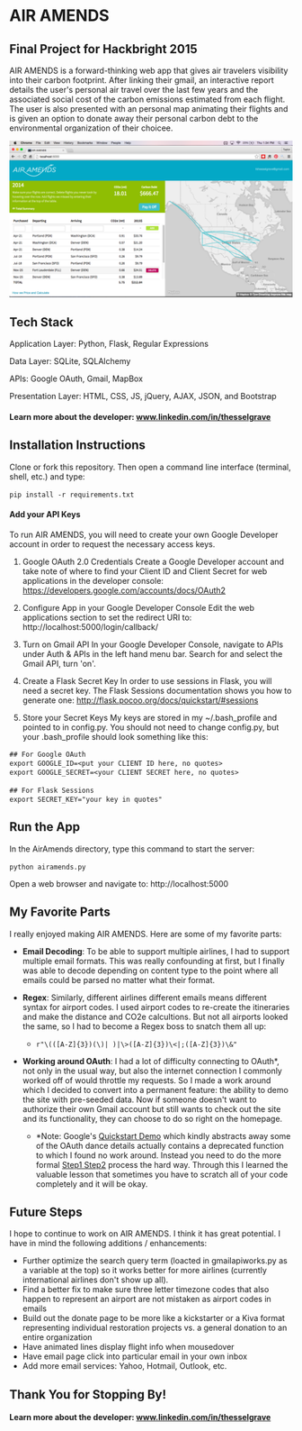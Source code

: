 # AIR AMENDS
## Final Project for Hackbright 2015

AIR AMENDS is a forward-thinking web app that gives air travelers visibility into their carbon footprint. After linking their gmail, an interactive report details the user's personal air travel over the last few years and the associated social cost of the carbon emissions estimated from each flight. The user is also presented with an personal map animating their flights and is given an option to donate away their personal carbon debt to the environmental organization of their choicee.

![Alt text](https://raw.githubusercontent.com/taygrave/AirAmends/3af35167221924019ffbd439f2eb3624c807cbf5/static/ScreenShot.png "Screen Shot")

## Tech Stack
Application Layer: Python, Flask, Regular Expressions

Data Layer: SQLite, SQLAlchemy

APIs: Google OAuth, Gmail, MapBox

Presentation Layer: HTML, CSS, JS, jQuery, AJAX, JSON, and Bootstrap

#### Learn more about the developer: www.linkedin.com/in/thesselgrave

## Installation Instructions

Clone or fork this repository. Then open a command line interface (terminal, shell, etc.) and type:

`pip install -r requirements.txt`

#### Add your API Keys

To run AIR AMENDS, you will need to create your own Google Developer account in order to request the necessary access keys.

1. Google OAuth 2.0 Credentials
Create a Google Developer account and take note of where to find your Client ID and Client Secret for web applications in the developer console: https://developers.google.com/accounts/docs/OAuth2

2. Configure App in your Google Developer Console
Edit the web applications section to set the redirect URI to: http://localhost:5000/login/callback/

3. Turn on Gmail API
In your Google Developer Console, navigate to APIs under Auth & APIs in the left hand menu bar. Search for and select the Gmail API, turn 'on'.

4. Create a Flask Secret Key
In order to use sessions in Flask, you will need a secret key. The Flask Sessions documentation shows you how to generate one: http://flask.pocoo.org/docs/quickstart/#sessions

5. Store your Secret Keys
My keys are stored in my ~/.bash_profile and pointed to in config.py. You should not need to change config.py, but your .bash_profile should look something like this:

```
## For Google OAuth
export GOOGLE_ID=<put your CLIENT ID here, no quotes>
export GOOGLE_SECRET=<your CLIENT SECRET here, no quotes>

## For Flask Sessions
export SECRET_KEY="your key in quotes"
```

## Run the App

In the AirAmends directory, type this command to start the server:

`python airamends.py`

Open a web browser and navigate to: http://localhost:5000

## My Favorite Parts
I really enjoyed making AIR AMENDS. Here are some of my favorite parts:
* __Email Decoding__: To be able to support multiple airlines, I had to support multiple email formats. This was really confounding at first, but I finally was able to decode depending on content type to the point where all emails could be parsed no matter what their format.

* __Regex__: Similarly, different airlines different emails means different syntax for airport codes. I used airport codes to re-create the itineraries and make the distance and CO2e calcultions. But not all airports looked the same, so I had to become a Regex boss to snatch them all up: 
  * `r"\(([A-Z]{3})(\)| )|\>([A-Z]{3})\<|;([A-Z]{3})\&"`


* __Working around OAuth__: I had a lot of difficulty connecting to OAuth*, not only in the usual way, but also the internet connection I commonly worked off of would throttle my requests. So I made a work around which I decided to convert into a permanent feature: the ability to demo the site with pre-seeded data. Now if someone doesn't want to authorize their own Gmail account but still wants to check out the site and its functionality, they can choose to do so right on the homepage. 
  * *Note: Google's [Quickstart Demo](https://developers.google.com/gmail/api/quickstart/quickstart-python) which kindly abstracts away some of the OAuth dance details actually contains a deprecated function to which I found no work around. Instead you need to do the more formal [Step1 Step2](https://developers.google.com/api-client-library/python/guide/aaa_oauth) process the hard way.  Through this I learned the valuable lesson that sometimes you have to scratch all of your code completely and it will be okay. 

## Future Steps
I hope to continue to work on AIR AMENDS. I think it has great potential. I have in mind the following additions / enhancements:
* Further optimize the search query term (loacted in gmailapiworks.py as a variable at the top) so it works better for more airlines (currently international airlines don't show up all). 
* Find a better fix to make sure three letter timezone codes that also happen to represent an airport are not mistaken as airport codes in emails
* Build out the donate page to be more like a kickstarter or a Kiva format representing individual restoration projects vs. a general donation to an entire organization
* Have animated lines display flight info when mousedover
* Have email page click into particular email in your own inbox
* Add more email services: Yahoo, Hotmail, Outlook, etc.

## Thank You for Stopping By!
#### Learn more about the developer: www.linkedin.com/in/thesselgrave
